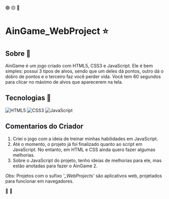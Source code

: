 🟢 🟡 🔴

# AinGame_WebProject :star:

## Sobre :page_with_curl:

AinGame é um jogo criado com HTML5, CSS3 e JavaScript. Ele é bem simples: possui 3 tipos de alvos, sendo que um deles dá pontos, outro dá o dobro de pontos e o terceiro faz você perder vida. Você tem 60 segundos para clicar no máximo de alvos que aparecerem na tela.

## Tecnologias :wrench:

![HTML5](https://img.shields.io/badge/html5-%23E34F26.svg?style=for-the-badge&logo=html5&logoColor=white)
![CSS3](https://img.shields.io/badge/css3-%231572B6.svg?style=for-the-badge&logo=css3&logoColor=white)
![JavaScript](https://img.shields.io/badge/javascript-%23323330.svg?style=for-the-badge&logo=javascript&logoColor=%23F7DF1E) 

## Comentarios do Criador

1. Criei o jogo com a ideia de treinar minhas habilidades em JavaScript.
2. Até o momento, o projeto já foi finalizado quanto ao script em JavaScript. No entanto, em HTML e CSS ainda quero fazer algumas melhorias.
3. Sobre o JavaScript do projeto, tenho ideias de melhorias para ele, mas estão anotadas para fazer o AinGame 2.


*Obs:* Projetos com o sufixo *'_WebProjects'* são aplicativos web, projetados para funcionar em navegadores.

:star2: :star2:
